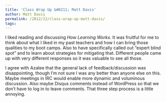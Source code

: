 ```yaml
---
title: 'Class Wrap Up &#8211; Matt Davis'
author: Matt Davis
permalink: /2012/12/class-wrap-up-matt-davis/
tags:
---
```

I liked reading and discussing *How Learning Works*. It was fruitful for me to think about what I liked in my past teachers and how I can bring those qualities to my boot camps. Also to have specifically called out &#8220;expert blind spot&#8221; and to learn about strategies for mitigating that. Different people came up with very different responses so it was valuable to see all those.

I agree with Azalee that the general lack of feedback/discussion was disappointing, though I&#8217;m not sure I was any better than anyone else on this. Maybe meetings in IRC would enable more dynamic and voluminous discussion. Also maybe Disqus comments instead of WordPress so that we don&#8217;t have to log in to leave comments. That three step process is a little annoying.
